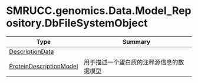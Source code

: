 ﻿
# SMRUCC.genomics.Data.Model_Repository.DbFileSystemObject

|Type|Summary|
|----|-------|
|[DescriptionData](./DescriptionData.md)||
|[ProteinDescriptionModel](./ProteinDescriptionModel.md)|用于描述一个蛋白质的注释源信息的数据模型|


